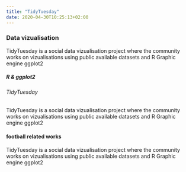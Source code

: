 ```yaml
---
title: "TidyTuesday"
date: 2020-04-30T10:25:13+02:00
---
```


### Data vizualisation

TidyTuesday is a social data vizualisation project where the community works on vizualisations using public available datasets and R Graphic engine ggplot2



##### R & ggplot2

###### TidyTuesday
TidyTuesday is a social data vizualisation project where the community works on vizualisations using public available datasets and R Graphic engine ggplot2


#### football related works

TidyTuesday is a social data vizualisation project where the community works on vizualisations using public available datasets and R Graphic engine ggplot2



###
